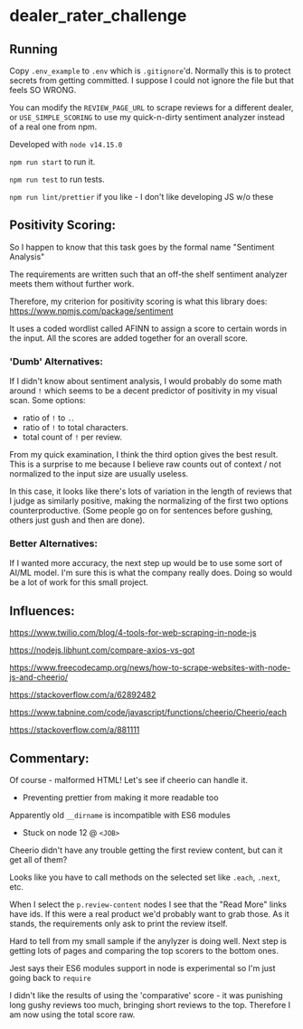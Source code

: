 # dealer_rater_challenge

## Running

Copy `.env_example` to `.env` which is `.gitignore`'d. Normally this is to protect secrets from getting committed. I suppose I could not ignore the file but that feels SO WRONG.

You can modify the `REVIEW_PAGE_URL` to scrape reviews for a different dealer, or `USE_SIMPLE_SCORING` to use my quick-n-dirty sentiment analyzer instead of a real one from npm.

Developed with `node v14.15.0`

`npm run start` to run it.

`npm run test` to run tests.

`npm run lint/prettier` if you like - I don't like developing JS w/o these

## Positivity Scoring:

So I happen to know that this task goes by the formal name "Sentiment Analysis"

The requirements are written such that an off-the shelf sentiment analyzer meets them without further work.

Therefore, my criterion for positivity scoring is what this library does:
https://www.npmjs.com/package/sentiment

It uses a coded wordlist called AFINN to assign a score to certain words in the input. All the scores are added together for an overall score.

### 'Dumb' Alternatives:

If I didn't know about sentiment analysis, I would probably do some math around `!` which seems to be a decent predictor of positivity in my visual scan. Some options:

- ratio of `!` to `.`.
- ratio of `!` to total characters.
- total count of `!` per review.

From my quick examination, I think the third option gives the best result. This is a surprise to me because I believe raw counts out of context / not normalized to the input size are usually useless.

In this case, it looks like there's lots of variation in the length of reviews that I judge as similarly positive, making the normalizing of the first two options counterproductive. (Some people go on for sentences before gushing, others just gush and then are done).

### Better Alternatives:

If I wanted more accuracy, the next step up would be to use some sort of AI/ML model. I'm sure this is what the company really does. Doing so would be a lot of work for this small project.

## Influences:

https://www.twilio.com/blog/4-tools-for-web-scraping-in-node-js

https://nodejs.libhunt.com/compare-axios-vs-got

https://www.freecodecamp.org/news/how-to-scrape-websites-with-node-js-and-cheerio/

https://stackoverflow.com/a/62892482

https://www.tabnine.com/code/javascript/functions/cheerio/Cheerio/each

https://stackoverflow.com/a/881111

## Commentary:

Of course - malformed HTML! Let's see if cheerio can handle it.

- Preventing prettier from making it more readable too

Apparently old `__dirname` is incompatible with ES6 modules

- Stuck on node 12 @ `<JOB>`

Cheerio didn't have any trouble getting the first review content, but can it get all of them?

Looks like you have to call methods on the selected set like `.each`, `.next`, etc.

When I select the `p.review-content` nodes I see that the "Read More" links have ids. If this were a real product we'd probably want to grab those. As it stands, the requirements only ask to print the review itself.

Hard to tell from my small sample if the anylyzer is doing well. Next step is getting lots of pages and comparing the top scorers to the bottom ones.

Jest says their ES6 modules support in node is experimental so I'm just going back to `require`

I didn't like the results of using the 'comparative' score - it was punishing long gushy reviews too much, bringing short reviews to the top. Therefore I am now using the total score raw.

